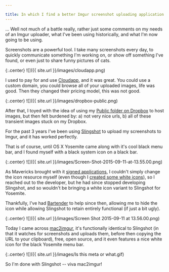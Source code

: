 ```yaml
---

title: In which I find a better Imgur screenshot uploading application
---
```


... Well not much of a battle really, rather just some comments on my needs of an Imgur uploader, what I've been using historically, and what I'm now going to be using.

<!-- more -->

Screenshots are a powerful tool. I take many screenshots every day, to quickly communicate something I'm working on, or show off something I've found, or even just to share funny pictures of cats.

{:.center}
![]({{ site.url }}/images/cloudapp.png)

I used to pay for and use [Cloudapp](https://www.getcloudapp.com/), and it was great. You could use a custom domain, you could browse all of your uploaded images, life was good. Then they changed their pricing model, this was not good.

{:.center}
![]({{ site.url }}/images/dropbox-public.png)

After that, I toyed with the idea of using my [Public folder on Dropbox](https://www.dropbox.com/en/help/16) to host images, but then felt burdened by: a) not very nice urls, b) all of these transient images stuck on my Dropbox.

For the past 3 years I've been using [Slingshot](http://lifehacker.com/5820649/slingshot-makes-taking-screenshots-and-sharing-them-one-key-command-away) to upload my screenshots to Imgur, and it has worked perfectly.

That is of course, until OS X Yosemite came along with it's cool black menu bar, and I found myself with a black system icon on a black bar.

{:.center}
![]({{ site.url }}/images/Screen-Shot-2015-09-11-at-13.55.00.png)

As Mavericks brought with it [signed applications](https://developer.apple.com/library/mac/technotes/tn2206/_index.html), I couldn't simply change the icon resource myself (even though I [created some white icons](https://github.com/omgmog/slingshot-white-icons)), so I reached out to the developer, but he had since stopped developing Slingshot, and so wouldn't be bringing a white icon variant to Slingshot for Yosemite.

Thankfully, I've had [Bartender](http://www.macbartender.com/) to help since then, allowing me to hide the icon while allowing Slingshot to retain entirely functional (if just a bit ugly).

{:.center}
![]({{ site.url }}/images/Screen Shot 2015-09-11 at 13.56.00.png)

Today I came across [mac2imgur](https://github.com/mileswd/mac2imgur), it's functionally identical to Slingshot (in that it watches for screenshots and uploads them, before then copying the URL to your clipboard), free, open source, and it even features a nice white icon for the black Yosemite menu bar.

{:.center}
![]({{ site.url }}/images/Is this meta or what.gif)

So I'm done with Slingshot -- viva mac2imgur!